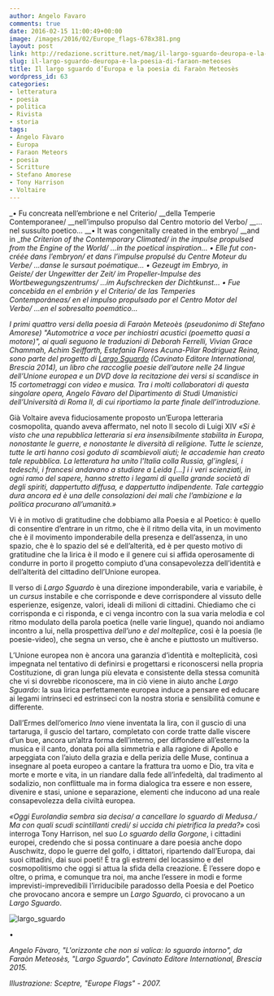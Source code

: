 ```yaml
---
author: Angelo Favaro
comments: true
date: 2016-02-15 11:00:49+00:00
image: /images/2016/02/Europe_flags-678x381.png
layout: post
link: http://redazione.scritture.net/mag/il-largo-sguardo-deuropa-e-la-poesia-di-faraon-meteoses/
slug: il-largo-sguardo-deuropa-e-la-poesia-di-faraon-meteoses
title: Il largo sguardo d’Europa e la poesia di Faraòn Meteosès
wordpress_id: 63
categories:
- letteratura
- poesia
- politica
- Rivista
- storia
tags:
- Angelo Fàvaro
- Europa
- Faraon Meteors
- poesia
- Scritture
- Stefano Amorese
- Tony Harrison
- Voltaire
---
```


_• Fu concreata nell’embrione e nel Criterio/ __della Temperie Contemporanee/ __nell’impulso propulso dal Centro motorio del Verbo/ __…nel sussulto poetico… __• It was congenitally created in the embryo/ __and in __the Criterion of the Contemporary Climated/ in the impulse propulsed from the Engine of the World/ …in the poetical inspiration… • Elle fut con-créée dans l’embryon/ et dans l’impulse propulsé du Centre Moteur du Verbe/ …danse le sursaut poématique… • Gezeugt im Embryo, in Geiste/ der Ungewitter der Zeit/ im Propeller-Impulse des Wortbewegungszentrums/ …im Aufschrecken der Dichtkunst… • Fue concebida en el embrión y el Criterio/ de las Temperies Contemporáneas/ en el impulso propulsado por el Centro Motor del Verbo/ …en el sobresalto poemático…_

_I primi quattro versi della poesia di Faraòn Meteoès (pseudonimo di Stefano Amorese) "Automotrice a voce per inchiostri acustici (poemetto quasi a motore)", ai quali seguono le traduzioni di Deborah Ferrelli, Vivian Grace Chammah, Achim Seiffarth, Estefania Flores Acuna-Pilar Rodriguez Reina, sono parte del progetto di [Largo Sguardo](http://www.cavinatoeditore.com/?post_type=portfolio&p=342) (Cavinato Editore International, Brescia 2014), un libro che raccoglie poesie dell’autore nelle 24 lingue dell’Unione europea e un DVD dove la recitazione dei versi si scandisce in 15 cortometraggi con video e musica. Tra i molti collaboratori di questa singolare opera, Angelo Fàvaro del Dipartimento di Studi Umanistici dell’Università di Roma II, di cui riportiamo la parte finale dell’introduzione._



Già Voltaire aveva fiduciosamente proposto un’Europa letteraria cosmopolita, quando aveva affermato, nel noto Il secolo di Luigi XIV _«Si è visto che una repubblica letteraria si era insensibilmente stabilita in Europa, nonostante le guerre, e nonostante le diversità di religione. Tutte le scienze, tutte le arti hanno così goduto di scambievoli aiuti; le accademie han creato tale repubblica. La letteratura ha unito l’Italia colla Russia, gl’inglesi, i tedeschi, i francesi andavano a studiare a Leida […] i i veri scienziati, in ogni ramo del sapere, hanno stretto i legami di quella grande società di degli spiriti, dappertutto diffusa, e dappertutto indipendente. Tale carteggio dura ancora ed è una delle consolazioni dei mali che l’ambizione e la politica procurano all’umanità.»_

<!-- more -->Vi è in motivo di gratitudine che dobbiamo alla Poesia e al Poetico: è quello di consentire d’entrare in un ritmo, che è il ritmo della vita, in un movimento che è il movimento imponderabile della presenza e dell’assenza, in uno spazio, che è lo spazio del sé e dell’alterità, ed è per questo motivo di gratitudine che la lirica è il modo e il genere cui si affida operosamente di condurre in porto il progetto compiuto d’una consapevolezza dell’identità e dell’alterità del cittadino dell’Unione europea.

Il verso di _Largo Sguardo_ è una direzione imponderabile, varia e variabile, è un _cursus_ instabile e che corrisponde e deve corrispondere al vissuto delle esperienze, esigenze, valori, ideali di milioni di cittadini. Chiediamo che ci corrisponda e ci risponda, e ci venga incontro con la sua varia melodia e col ritmo modulato della parola poetica (nelle varie lingue), quando noi andiamo incontro a lui, nella prospettiva _dell’uno e del molteplice_, così è la poesia (le poesie-video), che segna un verso, che è anche e piuttosto un multiverso.

L’Unione europea non è ancora una garanzia d’identità e molteplicità, così impegnata nel tentativo di definirsi e progettarsi e riconoscersi nella propria Costituzione, di gran lunga più elevata e consistente della stessa comunità che vi si dovrebbe riconoscere, ma in ciò viene in aiuto anche _Largo Sguardo_: la sua lirica perfettamente europea induce a pensare ed educare ai legami intrinseci ed estrinseci con la nostra storia e sensibilità comune e differente.

Dall’Ermes dell’omerico _Inno_ viene inventata la lira, con il guscio di una tartaruga, il guscio del tartaro, completato con corde tratte dalle viscere d’un bue, ancora un’altra forma dell’interno, per diffondere all’esterno la musica e il canto, donata poi alla simmetria e alla ragione di Apollo e arpeggiata con l’aiuto della grazia e della perizia delle Muse, continua a insegnare al poeta europeo a cantare la frattura tra uomo e Dio, tra vita e morte e morte e vita, in un riandare dalla fede all’infedeltà, dal tradimento al sodalizio, non conflittuale ma in forma dialogica tra essere e non essere, divenire e stasi, unione e separazione, elementi che inducono ad una reale consapevolezza della civiltà europea.

_«Oggi Eurolandia sembra sia decisa/ a cancellare lo sguardo di Medusa./ Ma con quali scudi scintillanti credi/ si uccida chi pietrifica la preda?»_ così interroga Tony Harrison, nel suo _Lo sguardo della Gorgone_, i cittadini europei, credendo che si possa continuare a dare poesia anche dopo Auschwitz, dopo le guerre del golfo, i dittatori, ripartendo dall’Europa, dai suoi cittadini, dai suoi poeti! È tra gli estremi del locassimo e del cosmopolitismo che oggi si attua la sfida della creazione. È l’essere dopo e oltre, o prima, e comunque tra noi, ma anche l’essere in modi e forme imprevisti-imprevedibili l’irriducibile paradosso della Poesia e del Poetico che provocano ancora e sempre un _Largo Sguardo_, ci provocano a un _Largo Sguardo_.

![largo_sguardo](/images/2016/02/largo_sguardo-227x300.jpg)

•

_Angelo Fàvaro, "L'orizzonte che non si valica: lo sguardo intorno", da Faraòn Meteosès, "Largo Sguardo", Cavinato Editore International, Brescia 2015._

_Illustrazione: Sceptre, "Europe Flags" - 2007._
